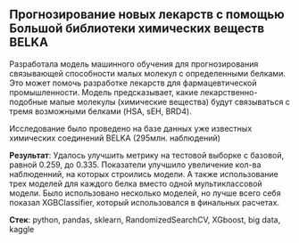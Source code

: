 ## Прогнозирование новых лекарств с помощью Большой библиотеки химических веществ BELKA


Разработала модель машинного обучения для прогнозирования связывающей способности малых молекул с определенными белками. Это может помочь  разработке лекарств для фармацевтической промышленности. Модель предсказывает, какие лекарственно-подобные малые молекулы (химические вещества) будут связываться с тремя возможными белками (HSA, sEH, BRD4).

Исследование было проведено на базе данных уже известных химических соединений BELKA (295млн. наблюдений)

**Результат**: Удалось улучшить метрику на тестовой выборке с базовой, равной 0.259, до 0.335. Показатели улучшило увеличение кол-ва наблюденний, на которых строились модели. А также использование трех моделей для каждого белка вместо одной мультиклассовой модели. Было использовано несколько моделей, но лучше всего себя показал XGBClassifier, который использовался в финальных расчетах.


**Стек**: python, pandas, sklearn, RandomizedSearchCV, XGboost, big data, kaggle
